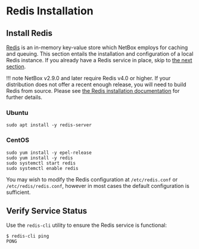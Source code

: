 # Redis Installation

## Install Redis

[Redis](https://redis.io/) is an in-memory key-value store which NetBox employs for caching and queuing. This section entails the installation and configuration of a local Redis instance. If you already have a Redis service in place, skip to [the next section](3-netbox.md).

!!! note
    NetBox v2.9.0 and later require Redis v4.0 or higher. If your distribution does not offer a recent enough release, you will need to build Redis from source. Please see [the Redis installation documentation](https://github.com/redis/redis) for further details.

### Ubuntu

```no-highlight
sudo apt install -y redis-server
```

### CentOS

```no-highlight
sudo yum install -y epel-release
sudo yum install -y redis
sudo systemctl start redis
sudo systemctl enable redis
```

You may wish to modify the Redis configuration at `/etc/redis.conf` or `/etc/redis/redis.conf`, however in most cases the default configuration is sufficient.

## Verify Service Status

Use the `redis-cli` utility to ensure the Redis service is functional:

```no-highlight
$ redis-cli ping
PONG
```
